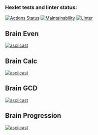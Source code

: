 ### Hexlet tests and linter status:

[![Actions Status](https://github.com/softslot/php-project-lvl1/workflows/hexlet-check/badge.svg)](https://github.com/softslot/php-project-lvl1/actions) [![Maintainability](https://api.codeclimate.com/v1/badges/10012d1fdd30df291a5e/maintainability)](https://codeclimate.com/github/softslot/php-project-lvl1/maintainability) [![Linter](https://github.com/softslot/php-project-lvl1/actions/workflows/github-actions-lint.yml/badge.svg)](https://github.com/softslot/php-project-lvl1/actions/workflows/github-actions-lint.yml)

## Brain Even

[![asciicast](https://asciinema.org/a/480593.svg)](https://asciinema.org/a/480593)

## Brain Calc

[![asciicast](https://asciinema.org/a/480595.svg)](https://asciinema.org/a/480595)

## Brain GCD

[![asciicast](https://asciinema.org/a/480750.svg)](https://asciinema.org/a/480750)

## Brain Progression

[![asciicast](https://asciinema.org/a/480758.svg)](https://asciinema.org/a/480758)